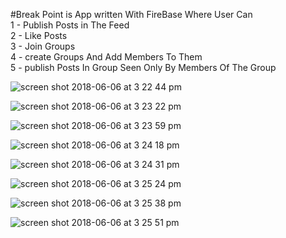 #Break Point is App written With FireBase Where User Can <br />
1 - Publish Posts in The Feed <br />
2 - Like Posts <br />
3 - Join Groups <br />
4 - create Groups And Add Members To Them <br />
5 - publish Posts In Group Seen Only By Members Of The Group <br />

![screen shot 2018-06-06 at 3 22 44 pm](https://user-images.githubusercontent.com/30261972/41041466-6d70ba60-699f-11e8-9f39-b7c9fc7f6eb0.png)

![screen shot 2018-06-06 at 3 23 22 pm](https://user-images.githubusercontent.com/30261972/41041510-93b2c556-699f-11e8-87f4-934ee5528a21.png)

![screen shot 2018-06-06 at 3 23 59 pm](https://user-images.githubusercontent.com/30261972/41041558-b0cc2470-699f-11e8-8539-25fa1114ab54.png)

![screen shot 2018-06-06 at 3 24 18 pm](https://user-images.githubusercontent.com/30261972/41041600-ca36e102-699f-11e8-81ae-90c368048501.png)

![screen shot 2018-06-06 at 3 24 31 pm](https://user-images.githubusercontent.com/30261972/41041602-cc66b8f8-699f-11e8-9822-937aa33f3fc3.png)

![screen shot 2018-06-06 at 3 25 24 pm](https://user-images.githubusercontent.com/30261972/41041611-cf462fea-699f-11e8-896e-2b7bb083a5e6.png)

![screen shot 2018-06-06 at 3 25 38 pm](https://user-images.githubusercontent.com/30261972/41041618-d39ddb60-699f-11e8-8924-9e8cba8b9fa9.png)

![screen shot 2018-06-06 at 3 25 51 pm](https://user-images.githubusercontent.com/30261972/41041627-d8c3cdfc-699f-11e8-8244-9ba3e6c8da17.png)
